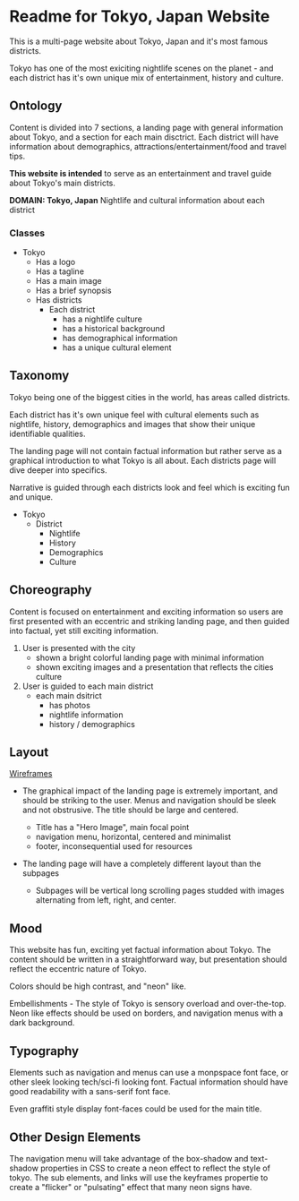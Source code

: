# Readme for Tokyo, Japan Website
This is a multi-page  website about Tokyo, Japan and it's most famous districts.

Tokyo has one of the most exiciting nightlife scenes on the planet - and each district
has it's own unique mix of entertainment, history and culture.

## Ontology
Content is divided into 7 sections, a landing page with general information about Tokyo, and a section for each main disctrict. Each district will have information about demographics, attractions/entertainment/food and travel tips.

**This website is intended** to serve as an entertainment and travel guide about Tokyo's main districts.

**DOMAIN: Tokyo, Japan** Nightlife and cultural information about each district

### Classes

+ Tokyo
    - Has a logo
    - Has a tagline
    - Has a main image
    - Has a brief synopsis
    - Has districts
        - Each district
          - has a nightlife culture
          - has a historical background
          - has demographical information
          - has a unique cultural element
 
 ## Taxonomy
 Tokyo being one of the biggest cities in the world, has areas called districts.
 
Each district has it's own unique feel with cultural elements such as nightlife, history, demographics and images that show their unique identifiable qualities.

The landing page will not contain factual information but rather serve as a graphical introduction to what Tokyo is all about. Each districts page will dive deeper into specifics.

Narrative is guided through each districts look and feel which is exciting fun and unique.

+ Tokyo
    - District
      - Nightlife
      - History
      - Demographics
      - Culture

## Choreography

Content is focused on entertainment and exciting information so users are first presented with an eccentric and striking landing page, and then guided into factual, yet still exciting information.

1. User is presented with the city
    - shown a bright colorful landing page with minimal information
    - shown exciting images and a presentation that reflects the cities culture
3. User is guided to each main district
    - each main dsitrict
      - has photos
      - nightlife information
      - history / demographics

## Layout 
[Wireframes](https://www.figma.com/file/A0bReeknCUaUbUNhmL3FJk/TOKYO?node-id=0%3A1)
+ The graphical impact of the landing page is extremely important, and should be striking to the user. Menus and navigation should be sleek and not obstrusive. The title should be large and centered.

    - Title has a "Hero Image", main focal point
    - navigation menu, horizontal, centered and minimalist
    - footer, inconsequential used for resources
 
+ The landing page will have a completely different layout than the subpages
    - Subpages will be vertical long scrolling pages studded with images alternating from left, right, and center.



## Mood
This website has fun, exciting yet factual information about Tokyo. The content should be written in a straightforward way, but presentation should reflect the eccentric nature of Tokyo.

Colors should be high contrast, and "neon" like.

Embellishments - The style of Tokyo is sensory overload and over-the-top. Neon like effects should be used on borders, and navigation menus with a dark background.



## Typography
Elements such as navigation and menus can use a monpspace font face, or other sleek looking tech/sci-fi looking font. Factual information should have good readability with a sans-serif font face.

Even graffiti style display font-faces could be used for the main title.

## Other Design Elements
The navigation menu will take advantage of the box-shadow and text-shadow properties in CSS to create a neon effect to reflect the style of tokyo. The sub elements, and links will use the keyframes propertie to create a "flicker" or "pulsating" effect that many neon signs have.









